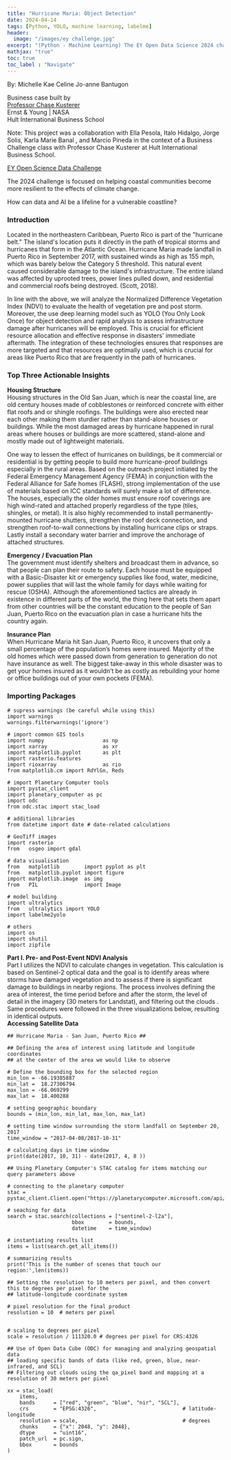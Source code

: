 ```yaml
---
title: "Hurricane Maria: Object Detection"
date: 2024-04-14
tags: [Python, YOLO, machine learning, labelme]
header:
  image: "/images/ey challenge.jpg"
excerpt: "(Python - Machine Learning) The EY Open Data Science 2024 challenge is focused on helping coastal communities become more resilient to the effects of climate change. Participants will use AI for good and help solve societal and environmental problems through technology. "
mathjax: "true"
toc: true
toc_label : "Navigate"
---
```

By: Michelle Kae Celine Jo-anne Bantugon<br>

Business case built by <br>
[Professor Chase Kusterer](https://github.com/chase-kusterer)<br>
Ernst & Young | NASA <br>
Hult International Business School<br>

Note: This project was a collaboration with Ella Pesola, Italo Hidalgo, Jorge Solis, Karla Marie Banal , and Marcio Pineda in the context of a Business Challenge class with Professor Chase Kusterer at Hult International Business School.

[EY Open Science Data Challenge](https://challenge.ey.com/challenges/tropical-cyclone-damage-assessment-lrrno2xm)

The 2024 challenge is focused on helping coastal communities become more resilient to the effects of climate change.<br>

How can data and AI be a lifeline for a vulnerable coastline? <br>

### Introduction
Located in the northeastern Caribbean, Puerto Rico is part of the "hurricane belt." The island's location puts it directly in the path of tropical storms and hurricanes that form in the Atlantic Ocean. Hurricane Maria made landfall in Puerto Rico in September 2017, with sustained winds as high as 155 mph, which was barely below the Category 5 threshold. This natural event caused considerable damage to the island's infrastructure. The entire island was affected by uprooted trees, power lines pulled down, and residential and commercial roofs being destroyed. (Scott, 2018).

In line with the above, we will analyze the Normalized Difference Vegetation Index (NDVI) to evaluate the health of vegetation pre and post storm. Moreover, the use deep learning model such as YOLO (You Only Look Once) for object detection and rapid analysis to assess infrastructure damage after hurricanes will be employed. This is crucial for efficient resource allocation and effective response in disasters' immediate aftermath. The integration of these technologies ensures that responses are more targeted and that resources are optimally used, which is crucial for areas like Puerto Rico that are frequently in the path of hurricanes.<br>

### Top Three Actionable Insights

<b>Housing Structure</b><br>
Housing structures in the Old San Juan, which is near the coastal line, are old century houses made of cobblestones or reinforced concrete with either flat roofs and or shingle roofings. The buildings were also erected near each other making them sturdier rather than stand-alone houses or buildings. While the most damaged areas by hurricane happened in rural areas where houses or buildings are more scattered, stand-alone and mostly made out of lightweight materials.<br>

One way to lessen the effect of hurricanes on buildings, be it commercial or residential is by getting people to build more hurricane-proof buildings especially in the rural areas. Based on the outreach project initiated by the Federal Emergency Management Agency (FEMA) in conjunction with the Federal Alliance for Safe homes (FLASH), strong implementation of the use of materials based on ICC standards will surely make a lot of difference. The houses, especially the older homes must ensure roof coverings are high wind-rated and attached properly regardless of the type (tiles, shingles, or metal). It is also highly recommended to install permanently-mounted hurricane shutters, strengthen the roof deck connection, and strengthen roof-to-wall connections by installing hurricane clips or straps. Lastly install a secondary water barrier and improve the anchorage of attached structures.<br>

<b>Emergency / Evacuation Plan</b><br>
The government must identify shelters and broadcast them in advance, so that people can plan their route to safety. Each house must be equipped with a Basic-Disaster kit or emergency supplies like food, water, medicine, power supplies that will last the whole family for days while waiting for rescue (OSHA). Although the aforementioned tactics are already in existence in different parts of the world, the thing here that sets them apart from other countries will be the constant education to the people of San Juan, Puerto Rico on the evacuation plan in case a hurricane hits the country again.

<b>Insurance Plan</b><br>
When Hurricane Maria hit San Juan, Puerto Rico, it uncovers that only a small percentage of the population’s homes were insured. Majority of the old homes which were passed down from generation to generation do not have insurance as well. The biggest take-away in this whole disaster was to get your homes insured as it wouldn’t be as costly as rebuilding your home or office buildings out of your own pockets (FEMA).<br>

### Importing Packages
```
# supress warnings (be careful while using this)
import warnings
warnings.filterwarnings('ignore')

# import common GIS tools
import numpy                   as np
import xarray                  as xr
import matplotlib.pyplot       as plt
import rasterio.features
import rioxarray               as rio
from matplotlib.cm import RdYlGn, Reds

# import Planetary Computer tools
import pystac_client
import planetary_computer as pc
import odc
from odc.stac import stac_load

# additional libraries
from datetime import date # date-related calculations

# GeoTiff images
import rasterio
from   osgeo import gdal

# data visualisation
from   matplotlib        import pyplot as plt
from   matplotlib.pyplot import figure
import matplotlib.image  as img
from   PIL               import Image

# model building
import ultralytics
from   ultralytics import YOLO
import labelme2yolo

# others
import os
import shutil
import zipfile
```
<b>Part I. Pre- and Post-Event NDVI Analysis </b><br>
Part I utilizes the NDVI to calculate changes in vegetation. This calculation is based on Sentinel-2 optical data and the goal is to identify areas where storms have damaged vegetation and to assess if there is significant damage to buildings in nearby regions. The process involves defining the area of interest, the time period before and after the storm, the level of detail in the imagery (30 meters for Landstat), and filtering out the clouds . Same procedures were followed in the three visualizations below, resulting in identical outputs.<br>
<b> Accessing Satellite Data </b><br>
```
## Hurricane Maria - San Juan, Puerto Rico ##

## Defining the area of interest using latitude and longitude coordinates 
## at the center of the area we would like to observe

# Define the bounding box for the selected region 
min_lon = -66.19385887
min_lat =  18.27306794
max_lon = -66.069299
max_lat =  18.400288

# setting geographic boundary
bounds = (min_lon, min_lat, max_lon, max_lat)

# setting time window surrounding the storm landfall on September 20, 2017
time_window = "2017-04-08/2017-10-31"

# calculating days in time window
print(date(2017, 10, 31) - date(2017, 4, 8 ))
```
```
## Using Planetary Computer's STAC catalog for items matching our query parameters above

# connecting to the planetary computer
stac = pystac_client.Client.open("https://planetarycomputer.microsoft.com/api/stac/v1")

# seaching for data
search = stac.search(collections = ["sentinel-2-l2a"],
                     bbox        = bounds,
                     datetime    = time_window)

# instantiating results list
items = list(search.get_all_items())

# summarizing results
print('This is the number of scenes that touch our region:',len(items))
```
```
## Setting the resolution to 10 meters per pixel, and then convert this to degrees per pixel for the
## latitude-longitude coordinate system

# pixel resolution for the final product
resolution = 10  # meters per pixel 


# scaling to degrees per pizel
scale = resolution / 111320.0 # degrees per pixel for CRS:4326
```
```
## Use of Open Data Cube (ODC) for managing and analyzing geospatial data
## loading specific bands of data (like red, green, blue, near-infrared, and SCL)
## Filtering out clouds using the qa_pixel band and mapping at a resolution of 30 meters per pixel

xx = stac_load(
    items,
    bands      = ["red", "green", "blue", "nir", "SCL"],
    crs        = "EPSG:4326",                            # latitude-longitude
    resolution = scale,                                  # degrees
    chunks     = {"x": 2048, "y": 2048},
    dtype      = "uint16",
    patch_url  = pc.sign,
    bbox       = bounds
)
```
